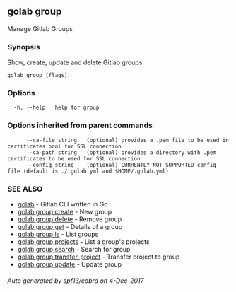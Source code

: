 ## golab group

Manage Gitlab Groups

### Synopsis


Show, create, update and delete Gitlab groups.

```
golab group [flags]
```

### Options

```
  -h, --help   help for group
```

### Options inherited from parent commands

```
      --ca-file string   (optional) provides a .pem file to be used in certificates pool for SSL connection
      --ca-path string   (optional) provides a directory with .pem certificates to be used for SSL connection
      --config string    (optional) CURRENTLY NOT SUPPORTED config file (default is ./.golab.yml and $HOME/.golab.yml)
```

### SEE ALSO
* [golab](golab.md)	 - Gitlab CLI written in Go
* [golab group create](golab_group_create.md)	 - New group
* [golab group delete](golab_group_delete.md)	 - Remove group
* [golab group get](golab_group_get.md)	 - Details of a group
* [golab group ls](golab_group_ls.md)	 - List groups
* [golab group projects](golab_group_projects.md)	 - List a group's projects
* [golab group search](golab_group_search.md)	 - Search for group
* [golab group transfer-project](golab_group_transfer-project.md)	 - Transfer project to group
* [golab group update](golab_group_update.md)	 - Update group

###### Auto generated by spf13/cobra on 4-Dec-2017
